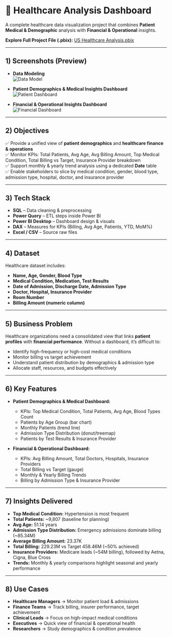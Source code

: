 # 🏥 Healthcare Analysis Dashboard

A complete healthcare data visualization project that combines **Patient Medical & Demographic** analysis with **Financial & Operational** insights.  

**Explore Full Project File (.pbix):** [US Healthcare Analysis.pbix](https://github.com/lubhanigola/SQL-Projects/raw/main/Healthcare%20Analysis/Dashboard%20file%20%26%20snapshot/US%20Healtcare%20Analysis.pbix)  

---

## 1) Screenshots (Preview)

- **Data Modeling**  
  ![Data Model](https://github.com/lubhanigola/SQL-Projects/raw/main/Healthcare%20Analysis/Dashboard%20file%20%26%20snapshot/Data%20Modeling.png)  

- **Patient Demographics & Medical Insights Dashboard**  
  ![Patient Dashboard](https://github.com/lubhanigola/SQL-Projects/raw/main/Healthcare%20Analysis/Dashboard%20file%20%26%20snapshot/Patients%20Demographics%20%26%20Medical%20Dashboard.png)  

- **Financial & Operational Insights Dashboard**  
  ![Financial Dashboard](https://github.com/lubhanigola/SQL-Projects/raw/main/Healthcare%20Analysis/Dashboard%20file%20%26%20snapshot/Financial%20%26%20Operational%20Dashboard.png)  

---

## 2) Objectives
✅ Provide a unified view of **patient demographics** and **healthcare finance & operations**  
✅ Monitor KPIs: Total Patients, Avg Age, Avg Billing Amount, Top Medical Condition, Total Billing vs Target, Insurance Provider breakdown  
✅ Support monthly & yearly trend analysis using a dedicated **Date** table  
✅ Enable stakeholders to slice by medical condition, gender, blood type, admission type, hospital, doctor, and insurance provider  

---

## 3) Tech Stack
- **SQL** – Data cleaning & preprocessing  
- **Power Query** – ETL steps inside Power BI  
- **Power BI Desktop** – Dashboard design & visuals  
- **DAX** – Measures for KPIs (Billing, Avg Age, Patients, YTD, MoM%)  
- **Excel / CSV** – Source raw files  

---

## 4) Dataset
Healthcare dataset includes:  
- **Name, Age, Gender, Blood Type**  
- **Medical Condition, Medication, Test Results**  
- **Date of Admission, Discharge Date, Admission Type**  
- **Doctor, Hospital, Insurance Provider**  
- **Room Number**  
- **Billing Amount (numeric column)**  

---

## 5) Business Problem
Healthcare organizations need a consolidated view that links **patient profiles** with **financial performance**. Without a dashboard, it’s difficult to:  
- Identify high-frequency or high-cost medical conditions  
- Monitor billing vs target achievement  
- Understand patient distribution by demographics & admission type  
- Allocate staff, resources, and budgets effectively  

---

## 6) Key Features
- **Patient Demographics & Medical Dashboard:**  
  - KPIs: Top Medical Condition, Total Patients, Avg Age, Blood Types Count  
  - Patients by Age Group (bar chart)  
  - Monthly Patients (trend line)  
  - Admission Type Distribution (donut/treemap)  
  - Patients by Test Results & Insurance Provider  

- **Financial & Operational Dashboard:**  
  - KPIs: Avg Billing Amount, Total Doctors, Hospitals, Insurance Providers  
  - Total Billing vs Target (gauge)  
  - Monthly & Yearly Billing Trends  
  - Billing by Admission Type & Insurance Provider  

---

## 7) Insights Delivered
- **Top Medical Condition:** Hypertension is most frequent  
- **Total Patients:** ~9,807 (baseline for planning)  
- **Avg Age:** 51.14 years  
- **Admission Type Distribution:** Emergency admissions dominate billing (~85.34M)  
- **Average Billing Amount:** 23.37K  
- **Total Billing:** 229.23M vs Target 458.46M (~50% achieved)  
- **Insurance Providers:** Medicare leads (~54M billing), followed by Aetna, Cigna, Blue Cross  
- **Trends:** Monthly & yearly comparisons highlight seasonal and yearly performance  

---

## 8) Use Cases
- **Healthcare Managers** → Monitor patient load & admissions  
- **Finance Teams** → Track billing, insurer performance, target achievement  
- **Clinical Leads** → Focus on high-impact medical conditions  
- **Executives** → Quick view of financial & operational health  
- **Researchers** → Study demographics & condition prevalence  

